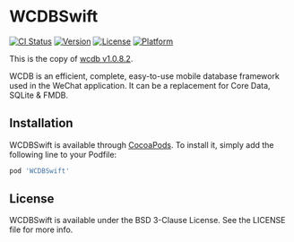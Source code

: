 # WCDBSwift

[![CI Status](https://img.shields.io/travis/codesanatorium/WCDB.Swift.svg?style=flat)](https://travis-ci.org/codesanatorium/WCDB.swift)
[![Version](https://img.shields.io/cocoapods/v/WCDBSwift.svg?style=flat)](https://cocoapods.org/pods/WCDBSwift)
[![License](https://img.shields.io/cocoapods/l/WCDBSwift.svg?style=flat)](https://cocoapods.org/pods/WCDBSwift)
[![Platform](https://img.shields.io/cocoapods/p/WCDBSwift.svg?style=flat)](https://cocoapods.org/pods/WCDBSwift)

This is the copy of [wcdb v1.0.8.2](https://github.com/Tencent/wcdb/tree/v1.0.8.2/repair).

WCDB is an efficient, complete, easy-to-use mobile database framework used in the WeChat application. It can be a replacement for Core Data, SQLite & FMDB.

## Installation

WCDBSwift is available through [CocoaPods](https://cocoapods.org). To install
it, simply add the following line to your Podfile:

```ruby
pod 'WCDBSwift'
```

## License

WCDBSwift is available under the BSD 3-Clause License. See the LICENSE file for more info.
